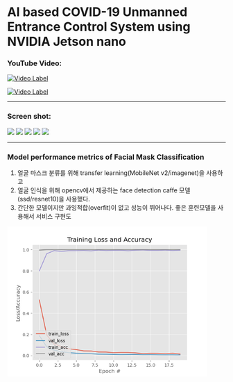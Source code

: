 # AI based COVID-19 Unmanned Entrance Control System using NVIDIA Jetson nano
### YouTube Video:

[![Video Label](http://img.youtube.com/vi/INJaqVwoJR4/0.jpg)](https://youtu.be/INJaqVwoJR4)

[![Video Label](http://img.youtube.com/vi/kuV5g9euzrI/0.jpg)](https://youtu.be/kuV5g9euzrI)

<hr>

### Screen shot:

<img width="461" src="https://user-images.githubusercontent.com/1857075/152282023-fcfd4fdd-33b4-4897-8b25-3f5b5bac85a3.jpg">

<img width="461" src="https://user-images.githubusercontent.com/1857075/152282031-0c4091e5-882a-4df8-8c0a-cbdbb1097559.jpg">

<img width="461" src="https://user-images.githubusercontent.com/1857075/152282037-41352841-f5fd-45d3-8343-e71ff90d5dc2.jpg">

<img width="461" src="https://user-images.githubusercontent.com/1857075/152282032-8faa7fff-7324-41a6-9a1d-92b92e7be036.jpg">

<img width="461" src="https://user-images.githubusercontent.com/1857075/152282035-16208534-4b2d-4d18-8db8-80c8dbd8bbf3.jpg">

<hr>

### Model performance metrics of Facial Mask Classification 

1. 얼굴 마스크 분류를 위해 transfer learning(MobileNet v2/imagenet)을 사용하고 
2. 얼굴 인식을 위해 opencv에서 제공하는 face detection caffe 모델(ssd/resnet10)을 사용했다. 
3. 간단한 모델이지만 과잉적합(overfit)이 없고 성능이 뛰어나다. 좋은 훈련모델을 사용해서 서비스 구현도

<img width="461" src="https://github.com/DIT-AI-Project-2021/DIT-IoT-Deep-Mask/blob/master/plot.png?raw=true">



